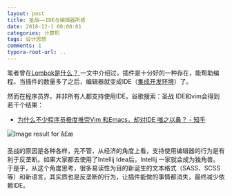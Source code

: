 ```yaml
---
layout: post
title: 圣战——IDE与编辑器所感
date: 2018-12-1 00:00:01
categories: 计算机
tags: 设计思想
comments: 1
typora-root-url: ..
---
```






笔者曾在[Lombok是什么？ ](https://caliburn1994.github.io/2017/10/15/lombok)一文中介绍过，插件是十分好的一种存在，能帮助编程。当插件的数量多了之后，编辑器就变成IDE（[集成开发环境](https://zh.wikipedia.org/zh/%E9%9B%86%E6%88%90%E5%BC%80%E5%8F%91%E7%8E%AF%E5%A2%83)）了。

然而在程序员界，并非所有人都支持使用IDE。谷歌搜索：圣战 IDE和vim会得到若干个结果：

- [为什么不少程序员极度推崇Vim 和Emacs，却对IDE 嗤之以鼻？ - 知乎](https://www.zhihu.com/question/21504638)

![Image result for å£æ](http://pic3.dwnews.net/20150107/8e84036e0664d1686f382e830a1db2cb_w.jpg)

圣战的原因是各种各样，先不管，从经济的角度上看，支持使用编辑器的行为是有利于反垄断。如果大家都去使用了Intellij Idea后，Intellij 一家就会成为独角兽。于是乎，从这个角度思考，很多易读性为目的新诞生的文本格式（SASS、SCSS等）和新语言，其实质也是反垄断的行为，让插件能做的事情都消失，最终减少依赖IDE。